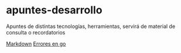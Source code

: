 # apuntes-desarrollo
Apuntes de distintas tecnologías, herramientas, servirá de material de consulta o recordatorios


[Markdown](/Markdown/markdown.md)
[Errores en go](/Go/errores_en_go.md)
